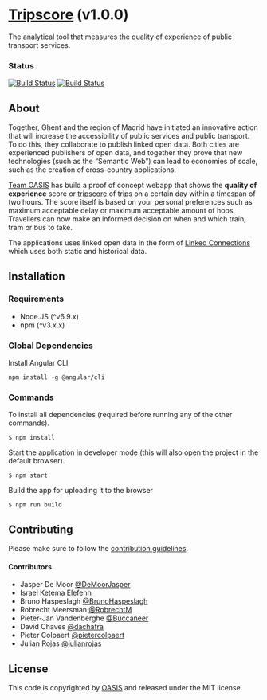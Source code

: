 # [Tripscore](http://tripscore.eu) (v1.0.0)
The analytical tool that measures the quality of experience of public transport services.

### Status
[![Build Status](https://travis-ci.org/oSoc17/oasis-frontend.png)](https://travis-ci.org/oSoc17/oasis-frontend)
[![Build Status](https://david-dm.org/osoc17/oasis-frontend.svg)](https://david-dm.org/osoc17/oasis-frontend)

## About
Together, Ghent and the region of Madrid have initiated an innovative action that will increase the accessibility of public services and public transport. To do this, they collaborate to publish linked open data. Both cities are experienced publishers of open data, and together they prove that new technologies (such as the “Semantic Web”) can lead to economies of scale, such as the creation of cross-country applications.  

[Team OASIS](https://oasis.team/) has build a proof of concept webapp that shows the **quality of experience** score or [tripscore](http://tripscore.eu) of trips on a certain day within a timespan of two hours. The score itself is based on your personal preferences such as maximum acceptable delay or maximum acceptable amount of hops. Travellers can now make an informed decision on when and which train, tram or bus to take.

The applications uses linked open data in the form of [Linked Connections](http://linkedconnections.org/) which uses both static and historical data.

## Installation
### Requirements
* Node.JS (^v6.9.x)
* npm (^v3.x.x)

### Global Dependencies
Install Angular CLI
```
npm install -g @angular/cli
```

### Commands
To install all dependencies (required before running any of the other commands).
```
$ npm install
```
Start the application in developer mode (this will also open the project in the default browser).
```
$ npm start
```
Build the app for uploading it to the browser
```
$ npm run build
```

## Contributing
Please make sure to follow the [contribution guidelines](https://github.com/oSoc17/oasis-frontend/blob/develop/CONTRIBUTING.md).
#### Contributors
* Jasper De Moor [@DeMoorJasper](https://github.com/DeMoorJasper)
* Israel Ketema Elefenh
* Bruno Haspeslagh [@BrunoHaspeslagh](https://github.com/BrunoHaspeslagh)
* Robrecht Meersman [@RobrechtM](https://github.com/RobrechtM)
* Pieter-Jan Vandenberghe [@Buccaneer](https://github.com/Buccaneer)
* David Chaves [@dachafra](https://github.com/dachafra)
* Pieter Colpaert [@pietercolpaert](https://github.com/pietercolpaert)
* Julian Rojas [@julianrojas](https://github.com/julianrojas)


## License
This code is copyrighted by [OASIS](https://oasis.team/) and released under the MIT license.
